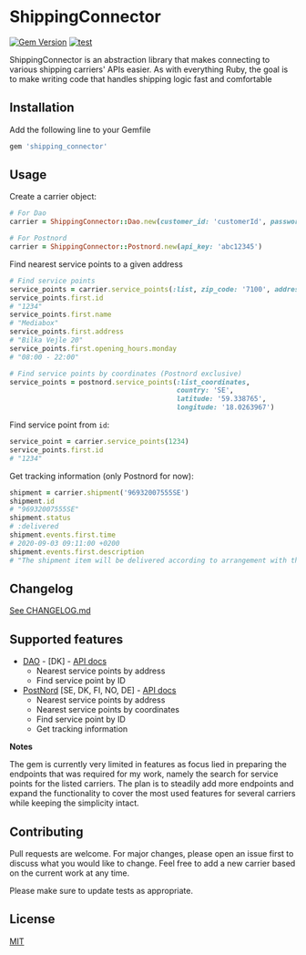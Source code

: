 # ShippingConnector
[![Gem Version](https://badge.fury.io/rb/shipping_connector.svg)](https://badge.fury.io/rb/shipping_connector) [![test](https://github.com/sthyregod/shipping_connector/actions/workflows/test.yml/badge.svg)](https://github.com/sthyregod/shipping_connector/actions/workflows/test.yml)

ShippingConnector is an abstraction library that makes connecting to various shipping
carriers' APIs easier. As with everything Ruby, the goal is to make writing code that
handles shipping logic fast and comfortable

## Installation

Add the following line to your Gemfile

```ruby
gem 'shipping_connector'
```

## Usage

Create a carrier object:

```ruby
# For Dao
carrier = ShippingConnector::Dao.new(customer_id: 'customerId', password: 'password')

# For Postnord
carrier = ShippingConnector::Postnord.new(api_key: 'abc12345')
```

Find nearest service points to a given address
```ruby
# Find service points
service_points = carrier.service_points(:list, zip_code: '7100', address: 'Niels Finsensvej 11')
service_points.first.id
# "1234"
service_points.first.name
# "Mediabox"
service_points.first.address
# "Bilka Vejle 20"
service_points.first.opening_hours.monday
# "08:00 - 22:00"

# Find service points by coordinates (Postnord exclusive)
service_points = postnord.service_points(:list_coordinates, 
                                         country: 'SE', 
                                         latitude: '59.338765', 
                                         longitude: '18.0263967')
```

Find service point from `id`:

```ruby
service_point = carrier.service_points(1234)
service_points.first.id
# "1234"
```

Get tracking information (only Postnord for now):

```ruby
shipment = carrier.shipment('96932007555SE')
shipment.id
# "96932007555SE"
shipment.status
# :delivered
shipment.events.first.time
# 2020-09-03 09:11:00 +0200
shipment.events.first.description
# "The shipment item will be delivered according to arrangement with the recipient"
```

## Changelog
[See CHANGELOG.md](CHANGELOG.md)

## Supported features
* [DAO](https://www.dao.as) - [DK] - [API docs](https://api.dao.as/docs/)
  * Nearest service points by address
  * Find service point by ID
* [PostNord](https://www.postnord.com) [SE, DK, FI, NO, DE] - [API docs](https://developer.postnord.com/)
  * Nearest service points by address
  * Nearest service points by coordinates
  * Find service point by ID
  * Get tracking information

**Notes**

The gem is currently very limited in features as focus lied in preparing the endpoints that was required for my work,
namely the search for service points for the listed carriers. The plan is to steadily add more endpoints and expand
the functionality to cover the most used features for several carriers while keeping the simplicity intact.

## Contributing
Pull requests are welcome. For major changes, please open an issue first to discuss what you would like to change.
Feel free to add a new carrier based on the current work at any time.

Please make sure to update tests as appropriate.

## License
[MIT](https://choosealicense.com/licenses/mit/)
